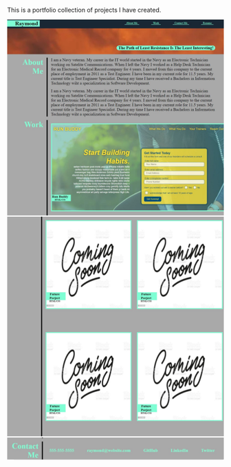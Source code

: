 This is a portfolio collection of projects I have created.

![alt tag](./assets/images/port-1.JPG)
![alt tag](./assets/images/port-2.JPG)
![alt tag](./assets/images/port-3.JPG)